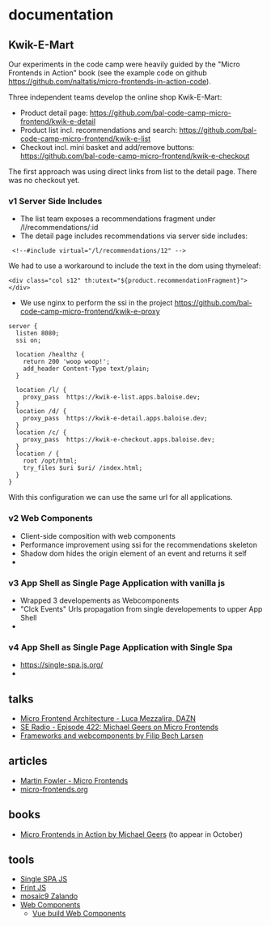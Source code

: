 # documentation

## Kwik-E-Mart
Our experiments in the code camp were heavily guided by the "Micro Frontends in Action" 
book (see the example code on github <https://github.com/naltatis/micro-frontends-in-action-code>).

Three independent teams develop the online shop Kwik-E-Mart:
- Product detail page: <https://github.com/bal-code-camp-micro-frontend/kwik-e-detail>
- Product list incl. recommendations and search: <https://github.com/bal-code-camp-micro-frontend/kwik-e-list>
- Checkout incl. mini basket and add/remove buttons: <https://github.com/bal-code-camp-micro-frontend/kwik-e-checkout>   

The first approach was using direct links from list to the detail page. There was no 
checkout yet.  

### v1 Server Side Includes
- The list team exposes a recommendations fragment under /l/recommendations/:id
- The detail page includes recommendations via server side includes:
```
 <!--#include virtual="/l/recommendations/12" -->
```
We had to use a workaround to include the text in the dom using thymeleaf:
```
<div class="col s12" th:utext="${product.recommendationFragment}"></div>
```
- We use nginx to perform the ssi in the project <https://github.com/bal-code-camp-micro-frontend/kwik-e-proxy>
```
server {
  listen 8080;
  ssi on;

  location /healthz {
    return 200 'woop woop!';
    add_header Content-Type text/plain;
  }

  location /l/ {
    proxy_pass  https://kwik-e-list.apps.baloise.dev;
  }
  location /d/ {
    proxy_pass  https://kwik-e-detail.apps.baloise.dev;
  }
  location /c/ {
    proxy_pass  https://kwik-e-checkout.apps.baloise.dev;
  }
  location / {
    root /opt/html;
    try_files $uri $uri/ /index.html;
  }
}
```      
With this configuration we can use the same url for all applications. 

### v2 Web Components
- Client-side composition with web components
- Performance improvement using ssi for the recommendations skeleton 
- Shadow dom hides the origin element of an event and returns it self
-
### v3 App Shell as Single Page Application with vanilla js
- Wrapped 3 developements as Webcomponents
- "Clck Events" Urls propagation from single developements to upper App Shell
-

### v4 App Shell as Single Page Application with Single Spa
- https://single-spa.js.org/
-



## talks
- [Micro Frontend Architecture - Luca Mezzalira, DAZN](https://www.youtube.com/watch?v=BuRB3djraeM)
- [SE Radio - Episode 422: Michael Geers on Micro Frontends](https://www.se-radio.net/2020/08/episode-422-michael-geers-on-micro-frontends/)
- [Frameworks and webcomponents by Filip Bech Larsen](https://www.youtube.com/watch?v=aJ9vqyWWCOw&list=PLVI0Ut22uwY5n8nKfDZeUb14tNksI4ny4&index=8)

## articles
- [Martin Fowler - Micro Frontends](https://martinfowler.com/articles/micro-frontends.html)
- [micro-frontends.org](https://micro-frontends.org/)

## books
- [Micro Frontends in Action by Michael Geers](https://www.manning.com/books/micro-frontends-in-action) (to appear in October)

## tools
- [Single SPA JS](https://single-spa.js.org/)
- [Frint JS](https://github.com/frintjs/frint)
- [mosaic9 Zalando](https://www.mosaic9.org/)
- [Web Components](https://www.youtube.com/watch?v=aJ9vqyWWCOw&list=PLVI0Ut22uwY5n8nKfDZeUb14tNksI4ny4&index=8)
  - [Vue build Web Components](https://cli.vuejs.org/guide/build-targets.html#web-component)
  
